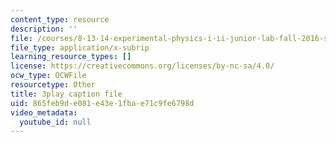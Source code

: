 ```yaml
---
content_type: resource
description: ''
file: /courses/8-13-14-experimental-physics-i-ii-junior-lab-fall-2016-spring-2017/865feb9de081e43e1fbae71c9fe6798d_6yXA-M8WAY8.srt
file_type: application/x-subrip
learning_resource_types: []
license: https://creativecommons.org/licenses/by-nc-sa/4.0/
ocw_type: OCWFile
resourcetype: Other
title: 3play caption file
uid: 865feb9d-e081-e43e-1fba-e71c9fe6798d
video_metadata:
  youtube_id: null
---
```

